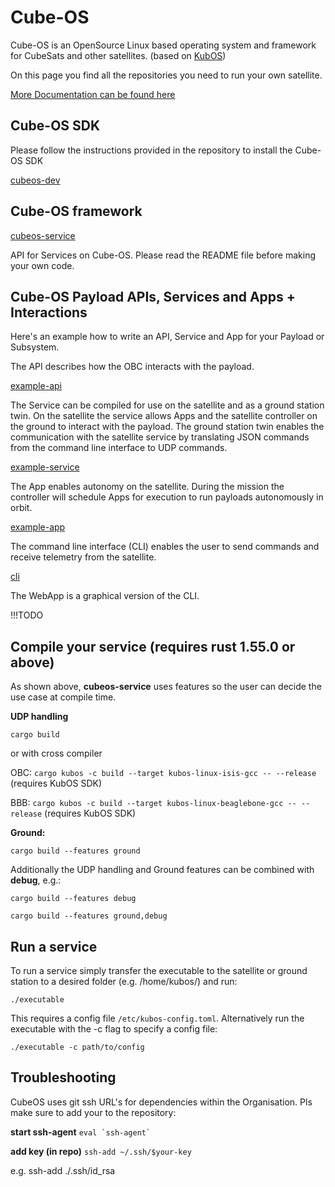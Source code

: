 <!--

## Hi there 👋

**Here are some ideas to get you started:**

🙋‍♀️ A short introduction - what is your organization all about?
🌈 Contribution guidelines - how can the community get involved?
👩‍💻 Useful resources - where can the community find your docs? Is there anything else the community should know?
🍿 Fun facts - what does your team eat for breakfast?
🧙 Remember, you can do mighty things with the power of [Markdown](https://docs.github.com/github/writing-on-github/getting-started-with-writing-and-formatting-on-github/basic-writing-and-formatting-syntax)
-->

# Cube-OS

Cube-OS is an OpenSource Linux based operating system and framework for CubeSats and other satellites. (based on [KubOS](https://github.com/kubos))

On this page you find all the repositories you need to run your own satellite.

[More Documentation can be found here](https://github.com/Cube-OS)

## Cube-OS SDK
Please follow the instructions provided in the repository to install the Cube-OS SDK

[cubeos-dev](https://github.com/Cube-OS/cubeos-dev)

## Cube-OS framework
[cubeos-service](https://github.com/Cube-OS/cubeos-service)  

API for Services on Cube-OS. Please read the README file before making your own code.  

## Cube-OS Payload APIs, Services and Apps + Interactions
Here's an example how to write an API, Service and App for your Payload or Subsystem.

The API describes how the OBC interacts with the payload.

[example-api](https://github.com/Cube-OS/example-api)

The Service can be compiled for use on the satellite and as a ground station twin. On the satellite the service allows Apps and the satellite controller on the ground to interact with the payload. The ground station twin enables the communication with the satellite service by translating JSON commands from the command line interface to UDP commands.

[example-service](https://github.com/Cube-OS/example-service)

The App enables autonomy on the satellite. During the mission the controller will schedule Apps for execution to run payloads autonomously in orbit.

[example-app](https://github.com/Cube-OS/example-app)

The command line interface (CLI) enables the user to send commands and receive telemetry from the satellite.
 
[cli](https://github.com/Cube-OS/cli)

The WebApp is a graphical version of the CLI.

!!!TODO

## Compile your service (requires rust 1.55.0 or above)
As shown above, **cubeos-service** uses features so the user can decide the use case at compile time.

**UDP handling**

`cargo build`

or with cross compiler

OBC: `cargo kubos -c build --target kubos-linux-isis-gcc -- --release` (requires KubOS SDK)

BBB: `cargo kubos -c build --target kubos-linux-beaglebone-gcc -- --release` (requires KubOS SDK)

**Ground:**

`cargo build --features ground`

Additionally the UDP handling and Ground features can be combined with **debug**, e.g.:

`cargo build --features debug`

`cargo build --features ground,debug`

## Run a service
To run a service simply transfer the executable to the satellite or ground station to a desired folder (e.g. /home/kubos/) and run:

`./executable`

This requires a config file `/etc/kubos-config.toml`. Alternatively run the executable with the -c flag to specify a config file:

`./executable -c path/to/config`

## Troubleshooting
CubeOS uses git ssh URL's for dependencies within the Organisation. Pls make sure to add your to the repository:

**start ssh-agent**
```` eval `ssh-agent` ````

**add key (in repo)**
`ssh-add ~/.ssh/$your-key`

e.g. ssh-add ./.ssh/id_rsa
